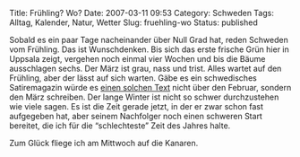 Title: Frühling? Wo?
Date: 2007-03-11 09:53
Category: Schweden
Tags: Alltag, Kalender, Natur, Wetter
Slug: fruehling-wo
Status: published

Sobald es ein paar Tage nacheinander über Null Grad hat, reden Schweden
vom Frühling. Das ist Wunschdenken. Bis sich das erste frische Grün hier
in Uppsala zeigt, vergehen noch einmal vier Wochen und bis die Bäume
ausschlagen sechs. Der März ist grau, nass und trist. Alles wartet auf
den Frühling, aber der lässt auf sich warten. Gäbe es ein schwedisches
Satiremagazin würde es [einen solchen
Text](http://www.titanic-magazin.de/173.html) nicht über den Februar,
sondern den März schreiben. Der lange Winter ist nicht so schwer
durchzustehen wie viele sagen. Es ist die Zeit gerade jetzt, in der er
zwar schon fast aufgegeben hat, aber seinem Nachfolger noch einen
schweren Start bereitet, die ich für die “schlechteste” Zeit des Jahres
halte.

Zum Glück fliege ich am Mittwoch auf die Kanaren.

